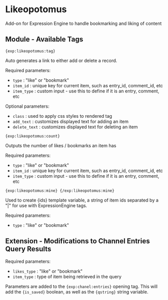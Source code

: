 # Likeopotomus

Add-on for Expression Engine to handle bookmarking and liking of content

## Module - Available Tags

```
{exp:likeopotomus:tag}
```
Auto generates a link to either add or delete a record.

Required parameters:
* `type` : "like" or "bookmark"
* `item_id` : unique key for current item, such as entry_id, comment_id, etc
* `item_type` : custom input - use this to define if it is an entry, comment, etc

Optional parameters:
* `class` : used to apply css styles to rendered tag
* `add_text` : customizes displayed text for adding an item
* `delete_text` : customizes displayed text for deleting an item

```
{exp:likeopotomus:count}
```
Outputs the number of likes / bookmarks an item has

Required parameters:
* `type` : "like" or "bookmark"
* `item_id` : unique key for current item, such as entry_id, comment_id, etc
* `item_type` : custom input - use this to define if it is an entry, comment, etc

```
{exp:likeopotomus:mine} {/exp:likeopotomus:mine}
```
Used to create {ids} template variable, a string of item ids separated by a "|" for use with ExpressionEngine tags.

Required parameters:
* `type` : "like" or "bookmark"

## Extension - Modifications to Channel Entries Query Results

Required parameters:
* `likes_type` : "like" or "bookmark"
* `item_type` : type of item being retrieved in the query

Parameters are added to the `{exp:chanel:entries}` opening tag. This will add the `{is_saved}` boolean, as well as the `{qstring}` string variable.